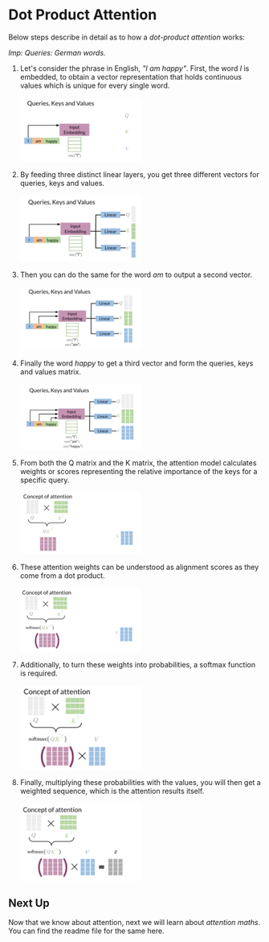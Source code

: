 # Dot Product Attention

Below steps describe in detail as to how a *dot-product attention* works:

*Imp: Queries: German words.*

1. Let's consider the phrase in English, *"I am happy"*. 
First, the word *I* is embedded, to obtain a vector representation that holds continuous values which is unique for every single word.<br><br>
<img src="../images/7. step - 1.png" width="50%"></img><br>

2. By feeding three distinct linear layers, you get three different vectors for queries, keys and values.<br><br>
<img src="../images/8. step - 2.png" width="50%"></img><br>

3. Then you can do the same for the word *am* to output a second vector. <br><br>
<img src="../images/9. step - 3.png" width="50%"></img><br>

4. Finally the word *happy* to get a third vector and form the queries, keys and values matrix.<br><br>
<img src="../images/10. step - 4.png" width="50%"></img><br>

5. From both the Q matrix and the K matrix, the attention model calculates weights or scores representing the relative importance of the keys for a specific query.<br><br>
<img src="../images/11. step - 5.png" width="50%"></img><br>

6. These attention weights can be understood as alignment scores as they come from a dot product. <br><br>
<img src="../images/12. step - 6.png" width="50%"></img><br>

7. Additionally, to turn these weights into probabilities, a softmax function is required.<br><br>
<img src="../images/13. step - 7.png" width="50%"></img><br>

7. Finally, multiplying these probabilities with the values, you will then get a weighted sequence, which is the attention results itself.<br><br>
<img src="../images/14. step - 8.png" width="50%"></img><br>

## Next Up

Now that we know about attention, next we will learn about *attention maths*. You can find the readme file for the same here.


